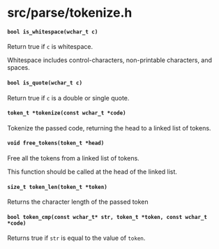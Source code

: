 # src/parse/tokenize.h

#### `bool is_whitespace(wchar_t c)`
Return true if `c` is whitespace.

Whitespace includes control-characters, non-printable characters, and spaces.

#### `bool is_quote(wchar_t c)`
Return true if `c` is a double or single quote.

#### `token_t *tokenize(const wchar_t *code)`
Tokenize the passed code, returning the head to a linked list of tokens.

#### `void free_tokens(token_t *head)`
Free all the tokens from a linked list of tokens.

This function should be called at the head of the linked list.

#### `size_t token_len(token_t *token)`
Returns the character length of the passed token

#### `bool token_cmp(const wchar_t* str, token_t *token, const wchar_t *code)`
Returns true if `str` is equal to the value of `token`.

